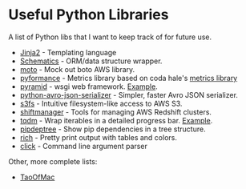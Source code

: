 Useful Python Libraries
=======================

A list of Python libs that I want to keep track of for future use.

* [Jinja2](http://jinja.pocoo.org/docs/dev/) - Templating language
* [Schematics](https://github.com/schematics/schematics) - ORM/data structure wrapper.
* [moto](https://github.com/spulec/moto) - Mock out boto AWS library.
* [pyformance](https://github.com/omergertel/pyformance) - Metrics library based on coda hale's [metrics library](https://dropwizard.github.io/metrics/3.1.0/)
* [pyramid](https://github.com/jghoman/pyramid-example) - wsgi web framework. [Example](https://github.com/jghoman/pyramid-example).
* [python-avro-json-serializer](https://github.com/linkedin/python-avro-json-serializer) - Simpler, faster Avro JSON serializer.
* [s3fs](http://s3fs.readthedocs.org/en/latest/) - Intuitive filesystem-like access to AWS S3.
* [shiftmanager](https://github.com/SimpleFinance/shiftmanager/) - Tools for managing AWS Redshift clusters.
* [tqdm](https://github.com/noamraph/tqdm) - Wrap iterables in a detailed progress bar.  [Example](https://github.com/jghoman/tqdm-example).
* [pipdeptree](https://github.com/naiquevin/pipdeptree) - Show pip dependencies in a tree structure.
* [rich](https://github.com/willmcgugan/rich) - Pretty print output with tables and colors.
* [click](https://click.palletsprojects.com/en/7.x/) - Command line argument parser

Other, more complete lists:

* [TaoOfMac](https://taoofmac.com/space/dev/Python)

